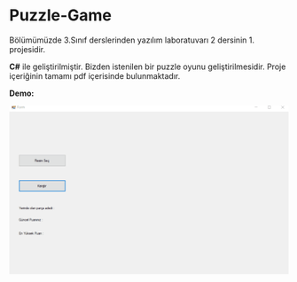 # Puzzle-Game

Bölümümüzde 3.Sınıf derslerinden yazılım laboratuvarı 2 dersinin 1. projesidir. 

**C#** ile geliştirilmiştir. Bizden istenilen bir puzzle oyunu geliştirilmesidir. Proje içeriğinin tamamı pdf içerisinde bulunmaktadır.

**Demo:**


![](Demo/puzzle-demo.gif)
